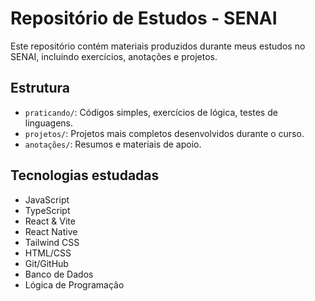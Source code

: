 # Repositório de Estudos - SENAI

Este repositório contém materiais produzidos durante meus estudos no SENAI, incluindo exercícios, anotações e projetos.

## Estrutura

- `praticando/`: Códigos simples, exercícios de lógica, testes de linguagens.
- `projetos/`: Projetos mais completos desenvolvidos durante o curso.
- `anotações/`: Resumos e materiais de apoio.

## Tecnologias estudadas

- JavaScript
- TypeScript
- React & Vite
- React Native
- Tailwind CSS
- HTML/CSS
- Git/GitHub
- Banco de Dados
- Lógica de Programação
